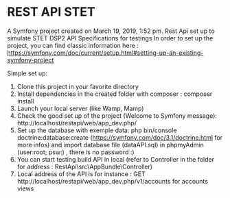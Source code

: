 REST API STET
========

A Symfony project created on March 19, 2019, 1:52 pm.
Rest Api set up to simulate STET DSP2 API Specifications for testings
In order to set up the project, you can find classic information here : https://symfony.com/doc/current/setup.html#setting-up-an-existing-symfony-project

Simple set up: 
1. Clone this project in your favorite directory
2. Install dependencies in the created folder with composer : composer install
3. Launch your local server (like Wamp, Mamp)
4. Check the good set up of the project (Welcome to Symfony message): http://localhost/restapi/web/app_dev.php/
5. Set up the database with exemple data: php bin/console doctrine:database:create (https://symfony.com/doc/3.1/doctrine.html for more infos) and import database file (dataAPI.sql) in phpmyAdmin (user:root; psw:) , there is no password :)
6. You can start testing build API in local (refer to Controller in the folder for address : RestApi\src\AppBundle\Controller)
7. Local address of the API is for instance : GET http://localhost/restapi/web/app_dev.php/v1/accounts for accounts views
